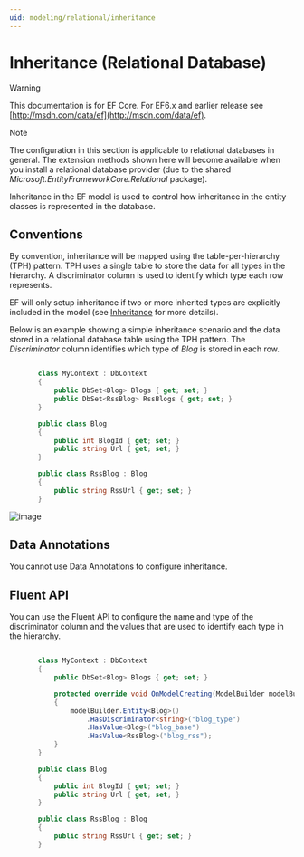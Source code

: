 ```yaml
---
uid: modeling/relational/inheritance
---
```

# Inheritance (Relational Database)

> [!WARNING]
> This documentation is for EF Core. For EF6.x and earlier release see [http://msdn.com/data/ef](http://msdn.com/data/ef).

> [!NOTE]
> The configuration in this section is applicable to relational databases in general. The extension methods shown here will become available when you install a relational database provider (due to the shared *Microsoft.EntityFrameworkCore.Relational* package).

Inheritance in the EF model is used to control how inheritance in the entity classes is represented in the database.

## Conventions

By convention, inheritance will be mapped using the table-per-hierarchy (TPH) pattern. TPH uses a single table to store the data for all types in the hierarchy. A discriminator column is used to identify which type each row represents.

EF will only setup inheritance if two or more inherited types are explicitly included in the model (see [Inheritance](../inheritance.md) for more details).

Below is an example showing a simple inheritance scenario and the data stored in a relational database table using the TPH pattern. The *Discriminator* column identifies which type of *Blog* is stored in each row.

<!-- [!code-csharp[Main](samples/relational/Modeling/Conventions/Samples/InheritanceDbSets.cs)] -->

````csharp

       class MyContext : DbContext
       {
           public DbSet<Blog> Blogs { get; set; }
           public DbSet<RssBlog> RssBlogs { get; set; }
       }

       public class Blog
       {
           public int BlogId { get; set; }
           public string Url { get; set; }
       }

       public class RssBlog : Blog
       {
           public string RssUrl { get; set; }
       }

   ````

![image](relational/_static/inheritance-tph-data.png)

## Data Annotations

You cannot use Data Annotations to configure inheritance.

## Fluent API

You can use the Fluent API to configure the name and type of the discriminator column and the values that are used to identify each type in the hierarchy.

<!-- [!code-csharp[Main](samples/relational/Modeling/FluentAPI/Samples/InheritanceTPHDiscriminator.cs?highlight=7,8,9,10)] -->

````csharp

       class MyContext : DbContext
       {
           public DbSet<Blog> Blogs { get; set; }

           protected override void OnModelCreating(ModelBuilder modelBuilder)
           {
               modelBuilder.Entity<Blog>()
                   .HasDiscriminator<string>("blog_type")
                   .HasValue<Blog>("blog_base")
                   .HasValue<RssBlog>("blog_rss");
           }
       }

       public class Blog
       {
           public int BlogId { get; set; }
           public string Url { get; set; }
       }

       public class RssBlog : Blog
       {
           public string RssUrl { get; set; }
       }

   ````
